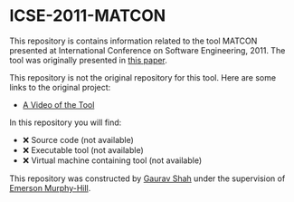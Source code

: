 # ICSE-2011-MATCON

This repository is contains information related to the tool MATCON presented at International Conference on Software Engineering, 2011. The tool was originally presented in [this paper](http://dl.acm.org/citation.cfm?doid=1985793.1985981).

This repository is not the original repository for this tool. Here are some links to the original project:
* [A Video of the Tool](https://www.youtube.com/watch?v=OaPnxCS2nCY)

In this repository you will find:
* :x: Source code (not available)
* :x: Executable tool (not available)
* :x: Virtual machine containing tool (not available)

This repository was constructed by [Gaurav Shah](https://github.com/gshah2) under the supervision of [Emerson Murphy-Hill](https://github.com/CaptainEmerson).

